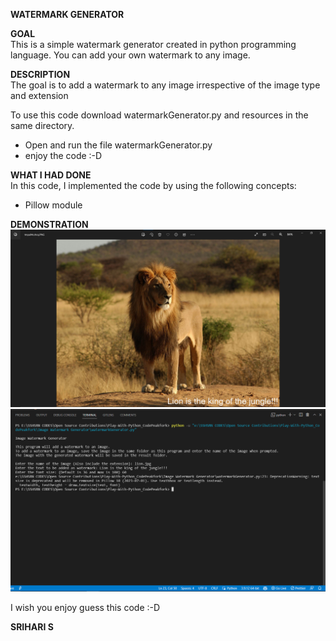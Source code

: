 **WATERMARK GENERATOR**  

**GOAL**  
This is a simple watermark generator created in python programming language. You can add your own watermark to any image.


**DESCRIPTION**  
The goal is to add a watermark to any image irrespective of the image type and extension

To use this code download watermarkGenerator.py and resources in the same directory.
+ Open and run the file watermarkGenerator.py
+ enjoy the code :-D

**WHAT I HAD DONE**  
In this code, I implemented the code by using the following concepts:
+ Pillow module

**DEMONSTRATION**  
![image](./images/res.png)
![image](./images/cmd.png)


I wish you enjoy guess this code :-D

**SRIHARI S**

